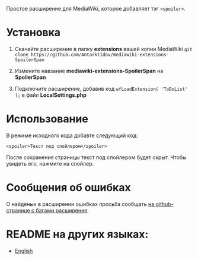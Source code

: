 Простое расширение для MediaWiki, которое добавляет тэг ```<spoiler>```.
# Установка
1. Скачайте расширение в папку **extensions** вашей копии MediaWiki ```git clone https://github.com/Antarktidov/mediawiki-extensions-SpoilerSpan```

2. Измените навзание **mediawiki-extensions-SpoilerSpan** на **SpoilerSpan**

3. Подключите расширение, добавив код ```wfLoadExtension( 'ToDoList' );``` в файл **LocalSettings.php**

# Использование
В режиме исходного кода добавте следующий код:
```wikitext
<spoiler>Текст под спойлером</spoiler>
```
После сохранения страницы текст под спойлером будет скрыт. Чтобы увидеть его, нажмите на спойлер.

# Сообщения об ошибках
О найденых в расширении ошибках просьба сообщать [на github-странице с багами расширения](https://github.com/Antarktidov/mediawiki-extensions-SpoilerSpan/issues).

# README на других языках:
* [English](https://github.com/Antarktidov/mediawiki-extensions-SpoilerSpan/blob/main/README.md)